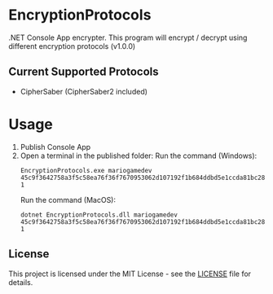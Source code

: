 # EncryptionProtocols
.NET Console App encrypter. This program will encrypt / decrypt using different encryption protocols (v1.0.0)

## Current Supported Protocols
- CipherSaber (CipherSaber2 included)

# Usage

1. Publish Console App
2. Open a terminal in the published folder:
    Run the command (Windows):
    ```
    EncryptionProtocols.exe mariogamedev 45c9f3642758a3f5c58ea76f36f7670953062d107192f1b684ddbd5e1ccda81bc280f6c2a11ad391704db92763afba345395ff01d964a7e8209c 1
    ```
    Run the command (MacOS):
    ```
    dotnet EncryptionProtocols.dll mariogamedev 45c9f3642758a3f5c58ea76f36f7670953062d107192f1b684ddbd5e1ccda81bc280f6c2a11ad391704db92763afba345395ff01d964a7e8209c 1
    ```
## License
This project is licensed under the MIT License - see the [LICENSE](LICENSE) file for details.
